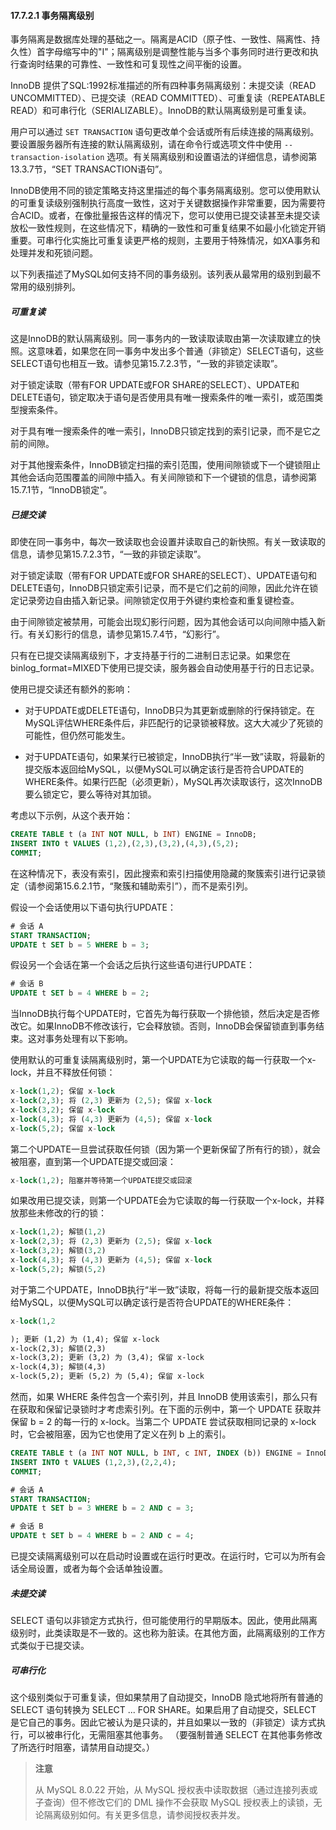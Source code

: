 #### 17.7.2.1 事务隔离级别

事务隔离是数据库处理的基础之一。隔离是ACID（原子性、一致性、隔离性、持久性）首字母缩写中的"I"；隔离级别是调整性能与当多个事务同时进行更改和执行查询时结果的可靠性、一致性和可复现性之间平衡的设置。

InnoDB 提供了SQL:1992标准描述的所有四种事务隔离级别：未提交读（READ UNCOMMITTED）、已提交读（READ COMMITTED）、可重复读（REPEATABLE READ）和可串行化（SERIALIZABLE）。InnoDB的默认隔离级别是可重复读。

用户可以通过 `SET TRANSACTION` 语句更改单个会话或所有后续连接的隔离级别。要设置服务器所有连接的默认隔离级别，请在命令行或选项文件中使用 `--transaction-isolation` 选项。有关隔离级别和设置语法的详细信息，请参阅第13.3.7节，“SET TRANSACTION语句”。

InnoDB使用不同的锁定策略支持这里描述的每个事务隔离级别。您可以使用默认的可重复读级别强制执行高度一致性，这对于关键数据操作非常重要，因为需要符合ACID。或者，在像批量报告这样的情况下，您可以使用已提交读甚至未提交读放松一致性规则，在这些情况下，精确的一致性和可重复结果不如最小化锁定开销重要。可串行化实施比可重复读更严格的规则，主要用于特殊情况，如XA事务和处理并发和死锁问题。

以下列表描述了MySQL如何支持不同的事务级别。该列表从最常用的级别到最不常用的级别排列。

##### 可重复读

这是InnoDB的默认隔离级别。同一事务内的一致读取读取由第一次读取建立的快照。这意味着，如果您在同一事务中发出多个普通（非锁定）SELECT语句，这些SELECT语句也相互一致。请参见第15.7.2.3节，“一致的非锁定读取”。

对于锁定读取（带有FOR UPDATE或FOR SHARE的SELECT）、UPDATE和DELETE语句，锁定取决于语句是否使用具有唯一搜索条件的唯一索引，或范围类型搜索条件。

对于具有唯一搜索条件的唯一索引，InnoDB只锁定找到的索引记录，而不是它之前的间隙。

对于其他搜索条件，InnoDB锁定扫描的索引范围，使用间隙锁或下一个键锁阻止其他会话向范围覆盖的间隙中插入。有关间隙锁和下一个键锁的信息，请参阅第15.7.1节，“InnoDB锁定”。

##### 已提交读

即使在同一事务中，每次一致读取也会设置并读取自己的新快照。有关一致读取的信息，请参见第15.7.2.3节，“一致的非锁定读取”。

对于锁定读取（带有FOR UPDATE或FOR SHARE的SELECT）、UPDATE语句和DELETE语句，InnoDB只锁定索引记录，而不是它们之前的间隙，因此允许在锁定记录旁边自由插入新记录。间隙锁定仅用于外键约束检查和重复键检查。

由于间隙锁定被禁用，可能会出现幻影行问题，因为其他会话可以向间隙中插入新行。有关幻影行的信息，请参见第15.7.4节，“幻影行”。

只有在已提交读隔离级别下，才支持基于行的二进制日志记录。如果您在binlog_format=MIXED下使用已提交读，服务器会自动使用基于行的日志记录。

使用已提交读还有额外的影响：

- 对于UPDATE或DELETE语句，InnoDB只为其更新或删除的行保持锁定。在MySQL评估WHERE条件后，非匹配行的记录锁被释放。这大大减少了死锁的可能性，但仍然可能发生。

- 对于UPDATE语句，如果某行已被锁定，InnoDB执行“半一致”读取，将最新的提交版本返回给MySQL，以便MySQL可以确定该行是否符合UPDATE的WHERE条件。如果行匹配（必须更新），MySQL再次读取该行，这次InnoDB要么锁定它，要么等待对其加锁。


考虑以下示例，从这个表开始：

```sql
CREATE TABLE t (a INT NOT NULL, b INT) ENGINE = InnoDB;
INSERT INTO t VALUES (1,2),(2,3),(3,2),(4,3),(5,2);
COMMIT;
```

在这种情况下，表没有索引，因此搜索和索引扫描使用隐藏的聚簇索引进行记录锁定（请参阅第15.6.2.1节，“聚簇和辅助索引”），而不是索引列。

假设一个会话使用以下语句执行UPDATE：

```sql
# 会话 A
START TRANSACTION;
UPDATE t SET b = 5 WHERE b = 3;
```

假设另一个会话在第一个会话之后执行这些语句进行UPDATE：

```sql
# 会话 B
UPDATE t SET b = 4 WHERE b = 2;
```

当InnoDB执行每个UPDATE时，它首先为每行获取一个排他锁，然后决定是否修改它。如果InnoDB不修改该行，它会释放锁。否则，InnoDB会保留锁直到事务结束。这对事务处理有以下影响。

使用默认的可重复读隔离级别时，第一个UPDATE为它读取的每一行获取一个x-lock，并且不释放任何锁：

```sql
x-lock(1,2); 保留 x-lock
x-lock(2,3); 将 (2,3) 更新为 (2,5); 保留 x-lock
x-lock(3,2); 保留 x-lock
x-lock(4,3); 将 (4,3) 更新为 (4,5); 保留 x-lock
x-lock(5,2); 保留 x-lock
```

第二个UPDATE一旦尝试获取任何锁（因为第一个更新保留了所有行的锁），就会被阻塞，直到第一个UPDATE提交或回滚：

```sql
x-lock(1,2); 阻塞并等待第一个UPDATE提交或回滚
```

如果改用已提交读，则第一个UPDATE会为它读取的每一行获取一个x-lock，并释放那些未修改的行的锁：

```sql
x-lock(1,2); 解锁(1,2)
x-lock(2,3); 将 (2,3) 更新为 (2,5); 保留 x-lock
x-lock(3,2); 解锁(3,2)
x-lock(4,3); 将 (4,3) 更新为 (4,5); 保留 x-lock
x-lock(5,2); 解锁(5,2)
```

对于第二个UPDATE，InnoDB执行“半一致”读取，将每一行的最新提交版本返回给MySQL，以便MySQL可以确定该行是否符合UPDATE的WHERE条件：

```sql
x-lock(1,2
```

```markdown
); 更新 (1,2) 为 (1,4); 保留 x-lock
x-lock(2,3); 解锁(2,3)
x-lock(3,2); 更新 (3,2) 为 (3,4); 保留 x-lock
x-lock(4,3); 解锁(4,3)
x-lock(5,2); 更新 (5,2) 为 (5,4); 保留 x-lock
```

然而，如果 WHERE 条件包含一个索引列，并且 InnoDB 使用该索引，那么只有在获取和保留记录锁时才考虑索引列。在下面的示例中，第一个 UPDATE 获取并保留 b = 2 的每一行的 x-lock。当第二个 UPDATE 尝试获取相同记录的 x-lock 时，它会被阻塞，因为它也使用了定义在列 b 上的索引。

```sql
CREATE TABLE t (a INT NOT NULL, b INT, c INT, INDEX (b)) ENGINE = InnoDB;
INSERT INTO t VALUES (1,2,3),(2,2,4);
COMMIT;

# 会话 A
START TRANSACTION;
UPDATE t SET b = 3 WHERE b = 2 AND c = 3;

# 会话 B
UPDATE t SET b = 4 WHERE b = 2 AND c = 4;
```

已提交读隔离级别可以在启动时设置或在运行时更改。在运行时，它可以为所有会话全局设置，或者为每个会话单独设置。

##### 未提交读

SELECT 语句以非锁定方式执行，但可能使用行的早期版本。因此，使用此隔离级别时，此类读取是不一致的。这也称为脏读。在其他方面，此隔离级别的工作方式类似于已提交读。

##### 可串行化

这个级别类似于可重复读，但如果禁用了自动提交，InnoDB 隐式地将所有普通的 SELECT 语句转换为 SELECT ... FOR SHARE。如果启用了自动提交，SELECT 是它自己的事务。因此它被认为是只读的，并且如果以一致的（非锁定）读方式执行，可以被串行化，无需阻塞其他事务。 （要强制普通 SELECT 在其他事务修改了所选行时阻塞，请禁用自动提交。）

> **注意**
>
> 从 MySQL 8.0.22 开始，从 MySQL 授权表中读取数据（通过连接列表或子查询）但不修改它们的 DML 操作不会获取 MySQL 授权表上的读锁，无论隔离级别如何。有关更多信息，请参阅授权表并发。